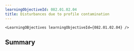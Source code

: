 ```yaml
---
learningObjectiveId: 082.01.02.04
title: Disturbances due to profile contamination
---
```


```tsx eval
<LearningOBjectives learningObjectiveId={082.01.02.04} />
```

## Summary
